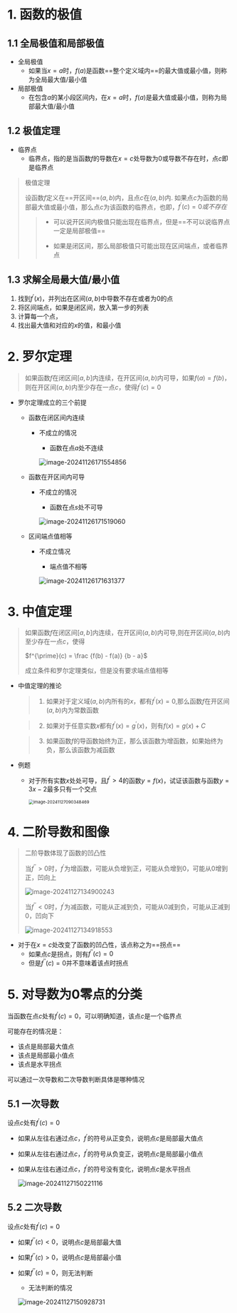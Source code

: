 # 1. 函数的极值

## 1.1 全局极值和局部极值

- 全局极值
    - 如果当$x=a$时，$f(a)$是函数==整个定义域内==的最大值或最小值，则称为全局最大值/最小值
- 局部极值
    - 在包含$a$的某小段区间内，在$x=a$时，$f(a)$是最大值或最小值，则称为局部最大值/最小值

## 1.2 极值定理

- 临界点
    - 临界点，指的是当函数$f$的导数在$x=c$处导数为0或导数不存在时，点$c$即是临界点

> 极值定理
>
> 设函数$f$定义在==开区间==$(a, b)$内，且点$c$在$(a, b)$内. 如果点$c$为函数的局部最大值或最小值，那么点$c$为该函数的临界点，也即，$f^{\prime}(c) = 0 或不存在$
>
> > - 可以说开区间内极值只能出现在临界点，但是==不可以说临界点一定是局部极值==
> >
> > - 如果是闭区间，那么局部极值只可能出现在区间端点，或者临界点

## 1.3 求解全局最大值/最小值

1. 找到$f^{\prime}(x)$，并列出在区间$(a, b)$中导数不存在或者为0的点
2. 将区间端点，如果是闭区间，放入第一步的列表
3. 计算每一个点，
4. 找出最大值和对应的$x$的值，和最小值

# 2. 罗尔定理

> 如果函数$f$在闭区间$[a, b]$内连续，在开区间$(a, b)$内可导，如果$f(a) = f(b)$，则在开区间$(a, b)$内至少存在一点$c$，使得$f^{\prime}(c) = 0$

- 罗尔定理成立的三个前提

    - 函数在闭区间内连续

        - 不成立的情况

            - 函数在点$a$处不连续

            ![image-20241126171554856](<chap 11 导数和图像.assets/image-20241126171554856.png>)

    - 函数在开区间内可导

        - 不成立的情况

            - 函数在点$s$处不可导

            ![image-20241126171519060](<chap 11 导数和图像.assets/image-20241126171519060.png>)

    - 区间端点值相等

        - 不成立情况

            - 端点值不相等

            ![image-20241126171631377](<chap 11 导数和图像.assets/image-20241126171631377.png>)

# 3. 中值定理

> 如果函数$f$在闭区间$[a, b]$内连续，在开区间$(a, b)$内可导,则在开区间$(a, b)$内至少存在一点$c$，使得
>
> $f^{\prime}(c) = \frac {f(b) - f(a)} {b - a}$
>
> 成立条件和罗尔定理类似，但是没有要求端点值相等

- 中值定理的推论

    > 1. 如果对于定义域$(a, b)$内所有的$x$，都有$f^{\prime}(x)=0$,那么函数$f$在开区间$(a, b)$内为常数函数

    > 2. 如果对于任意实数$x$都有$f^{\prime}(x) = g^{\prime}(x)$，则有$f(x) = g(x) + C$

    > 3. 如果函数$f$的导函数始终为正，那么该函数为增函数，如果始终为负，那么该函数为减函数

    

-  例题

    - 对于所有实数$x$处处可导，且$f^{\prime} > 4$的函数$y=f(x)$，试证该函数与函数$y=3x-2$最多只有一个交点

        <img src="chap 11 导数和图像.assets/image-20241127090348469.png" alt="image-20241127090348469" style="zoom:67%;" />

# 4. 二阶导数和图像

> 二阶导数体现了函数的凹凸性
>
> 当$f^{\prime\prime} > 0$时，$f^{\prime}$为增函数，可能从负增到正，可能从负增到0，可能从0增到正，凹向上
>
> ![image-20241127134900243](<chap 11 导数和图像.assets/image-20241127134900243.png>)
>
> 当$f^{\prime\prime} < 0$时，$f^{\prime}$为减函数，可能从正减到负，可能从0减到负，可能从正减到0，凹向下
>
> ![image-20241127134918553](<chap 11 导数和图像.assets/image-20241127134918553.png>)

- 对于在$x=c$处改变了函数的凹凸性，该点称之为==拐点==
    - 如果点$c$是拐点，则有$f^{\prime\prime}(c) = 0$
    - 但是$f^{\prime\prime}(c) = 0$并不意味着该点时拐点

# 5. 对导数为0零点的分类

当函数在点$c$处有$f^{\prime}(c) = 0$，可以明确知道，该点$c$是一个临界点

可能存在的情况是：

- 该点是局部最大值点
- 该点是局部最小值点
- 该点是水平拐点

可以通过一次导数和二次导数判断具体是哪种情况

## 5.1 一次导数

设点$c$处有$f^{\prime}(c) = 0$

- 如果从左往右通过点$c$，$f^{\prime}$的符号从正变负，说明点$c$是局部最大值点

- 如果从左往右通过点$c$，$f^{\prime}$的符号从负变正，说明点$c$是局部最小值点

- 如果从左往右通过点$c$，$f^{\prime}$的符号没有变化，说明点$c$是水平拐点

    ![image-20241127150221116](<chap 11 导数和图像.assets/image-20241127150221116.png>)

## 5.2 二次导数

设点$c$处有$f^{\prime}(c) = 0$

- 如果$f^{\prime\prime}(c) < 0$，说明点$c$是局部最大值

- 如果$f^{\prime\prime}(c) > 0$，说明点$c$是局部最小值

- 如果$f^{\prime\prime}(c) = 0$，则无法判断

    - 无法判断的情况

    ![image-20241127150928731](<chap 11 导数和图像.assets/image-20241127150928731.png>)